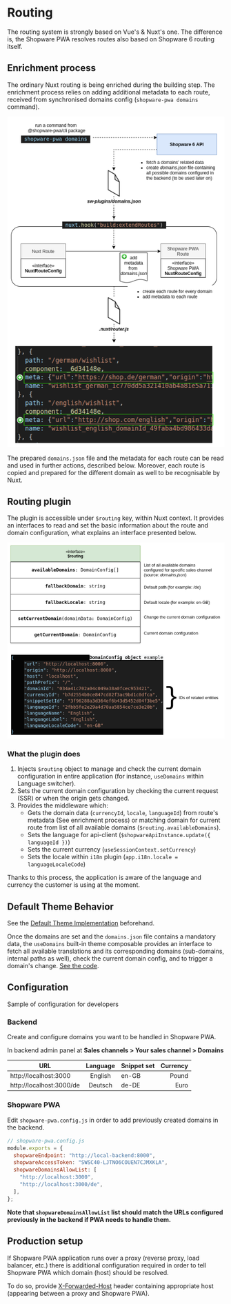 # Routing

The routing system is strongly based on Vue's & Nuxt's one.
The difference is, the Shopware PWA resolves routes also based on Shopware 6 routing itself.

## Enrichment process

The ordinary Nuxt routing is being enriched during the building step. The enrichment process relies on adding additional metadata to each route, received from synchronised domains config (`shopware-pwa domains` command).

![building-a-routing](./../../assets/building-a-routing-flow.png)

The prepared `domains.json` file and the metadata for each route can be read and used in further actions, described below. Moreover, each route is copied and prepared for the different domain as well to be recognisable by Nuxt.

## Routing plugin

The plugin is accessible under `$routing` key, within Nuxt context. It provides an interfaces to read and set the basic information about the route and domain configuration, what explains an interface presented below.

![routing-plugin](./../../assets/routing-plugin.png)

### What the plugin does

1. Injects `$routing` object to manage and check the current domain configuration in entire application (for instance, `useDomains` within Language switcher).
2. Sets the current domain configuration by checking the current request (SSR) or when the origin gets changed.
3. Provides the middleware which:
   - Gets the domain data (`currencyId`, `locale`, `languageId`) from route's metadata (See enrichment process) or matching domain for current route from list of all available domains (`$routing.availableDomains`).
   - Sets the language for api-client (`$shopwareApiInstance.update({ languageId })`)
   - Sets the current currency (`useSessionContext.setCurrency`)
   - Sets the locale within `i18n` plugin (`app.i18n.locale = languageLocaleCode`)

Thanks to this process, the application is aware of the language and currency the customer is using at the moment.

## Default Theme Behavior

See the [Default Theme Implementation](https://github.com/vuestorefront/shopware-pwa/blob/master/packages/default-theme/src/components/SwLanguageSwitcher.vue#L35) beforehand.

Once the domains are set and the `domains.json` file contains a mandatory data, the `useDomains` built-in theme composable provides an interface to fetch all available translations and its corresponding domains (sub-domains, internal paths as well), check the current domain config, and to trigger a domain's change. [See the code](https://github.com/vuestorefront/shopware-pwa/blob/master/packages/default-theme/src/logic/useDomains.js#L102).

## Configuration

Sample of configuration for developers

### Backend

Create and configure domains you want to be handled in Shopware PWA.

In backend admin panel at **Sales channels > Your sales channel > Domains**

| URL                      | Language | Snippet set | Currency |
| ------------------------ | :------: | :---------- | -------: |
| http://localhost:3000    | English  | en-GB       |    Pound |
| http://localhost:3000/de | Deutsch  | de-DE       |     Euro |

### Shopware PWA

Edit `shopware-pwa.config.js` in order to add previously created domains in the backend.

```js
// shopware-pwa.config.js
module.exports = {
  shopwareEndpoint: "http://local-backend:8000",
  shopwareAccessToken: "SWSC40-LJTNO6COUEN7CJMXKLA",
  shopwareDomainsAllowList: [
    "http://localhost:3000",
    "http://localhost:3000/de",
  ],
};
```

**Note that `shopwareDomainsAllowList` list should match the URLs configured previously in the backend if PWA needs to handle them.**

## Production setup

If Shopware PWA application runs over a proxy (reverse proxy, load balancer, etc.) there is additional configuration required in order to tell Shopware PWA which domain (host) should be resolved.

To do so, provide [X-Forwarded-Host](https://developer.mozilla.org/en-US/docs/Web/HTTP/Headers/X-Forwarded-Host) header containing appropriate host (appearing between a proxy and Shopware PWA).
